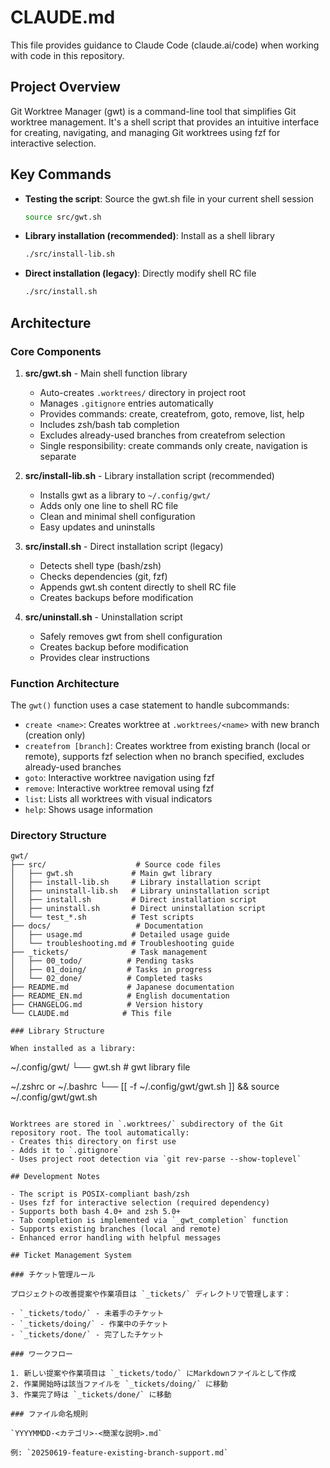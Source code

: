 # CLAUDE.md

This file provides guidance to Claude Code (claude.ai/code) when working with code in this repository.

## Project Overview

Git Worktree Manager (gwt) is a command-line tool that simplifies Git worktree management. It's a shell script that provides an intuitive interface for creating, navigating, and managing Git worktrees using fzf for interactive selection.

## Key Commands

- **Testing the script**: Source the gwt.sh file in your current shell session
  ```bash
  source src/gwt.sh
  ```

- **Library installation (recommended)**: Install as a shell library
  ```bash
  ./src/install-lib.sh
  ```

- **Direct installation (legacy)**: Directly modify shell RC file
  ```bash
  ./src/install.sh
  ```

## Architecture

### Core Components

1. **src/gwt.sh** - Main shell function library
   - Auto-creates `.worktrees/` directory in project root
   - Manages `.gitignore` entries automatically
   - Provides commands: create, createfrom, goto, remove, list, help
   - Includes zsh/bash tab completion
   - Excludes already-used branches from createfrom selection
   - Single responsibility: create commands only create, navigation is separate

2. **src/install-lib.sh** - Library installation script (recommended)
   - Installs gwt as a library to `~/.config/gwt/`
   - Adds only one line to shell RC file
   - Clean and minimal shell configuration
   - Easy updates and uninstalls

3. **src/install.sh** - Direct installation script (legacy)
   - Detects shell type (bash/zsh)
   - Checks dependencies (git, fzf)
   - Appends gwt.sh content directly to shell RC file
   - Creates backups before modification

4. **src/uninstall.sh** - Uninstallation script
   - Safely removes gwt from shell configuration
   - Creates backup before modification
   - Provides clear instructions

### Function Architecture

The `gwt()` function uses a case statement to handle subcommands:
- `create <name>`: Creates worktree at `.worktrees/<name>` with new branch (creation only)
- `createfrom [branch]`: Creates worktree from existing branch (local or remote), supports fzf selection when no branch specified, excludes already-used branches
- `goto`: Interactive worktree navigation using fzf
- `remove`: Interactive worktree removal using fzf
- `list`: Lists all worktrees with visual indicators
- `help`: Shows usage information

### Directory Structure

```
gwt/
├── src/                    # Source code files
│   ├── gwt.sh             # Main gwt library
│   ├── install-lib.sh     # Library installation script
│   ├── uninstall-lib.sh   # Library uninstallation script
│   ├── install.sh         # Direct installation script
│   ├── uninstall.sh       # Direct uninstallation script
│   └── test_*.sh          # Test scripts
├── docs/                   # Documentation
│   ├── usage.md           # Detailed usage guide
│   └── troubleshooting.md # Troubleshooting guide
├── _tickets/              # Task management
│   ├── 00_todo/          # Pending tasks
│   ├── 01_doing/         # Tasks in progress
│   └── 02_done/          # Completed tasks
├── README.md             # Japanese documentation
├── README_EN.md          # English documentation
├── CHANGELOG.md          # Version history
└── CLAUDE.md            # This file

### Library Structure

When installed as a library:
```
~/.config/gwt/
└── gwt.sh                # gwt library file

~/.zshrc or ~/.bashrc
└── [[ -f ~/.config/gwt/gwt.sh ]] && source ~/.config/gwt/gwt.sh
```

Worktrees are stored in `.worktrees/` subdirectory of the Git repository root. The tool automatically:
- Creates this directory on first use
- Adds it to `.gitignore`
- Uses project root detection via `git rev-parse --show-toplevel`

## Development Notes

- The script is POSIX-compliant bash/zsh
- Uses fzf for interactive selection (required dependency)
- Supports both bash 4.0+ and zsh 5.0+
- Tab completion is implemented via `_gwt_completion` function
- Supports existing branches (local and remote)
- Enhanced error handling with helpful messages

## Ticket Management System

### チケット管理ルール

プロジェクトの改善提案や作業項目は `_tickets/` ディレクトリで管理します：

- `_tickets/todo/` - 未着手のチケット
- `_tickets/doing/` - 作業中のチケット  
- `_tickets/done/` - 完了したチケット

### ワークフロー

1. 新しい提案や作業項目は `_tickets/todo/` にMarkdownファイルとして作成
2. 作業開始時は該当ファイルを `_tickets/doing/` に移動
3. 作業完了時は `_tickets/done/` に移動

### ファイル命名規則

`YYYYMMDD-<カテゴリ>-<簡潔な説明>.md`

例: `20250619-feature-existing-branch-support.md`
